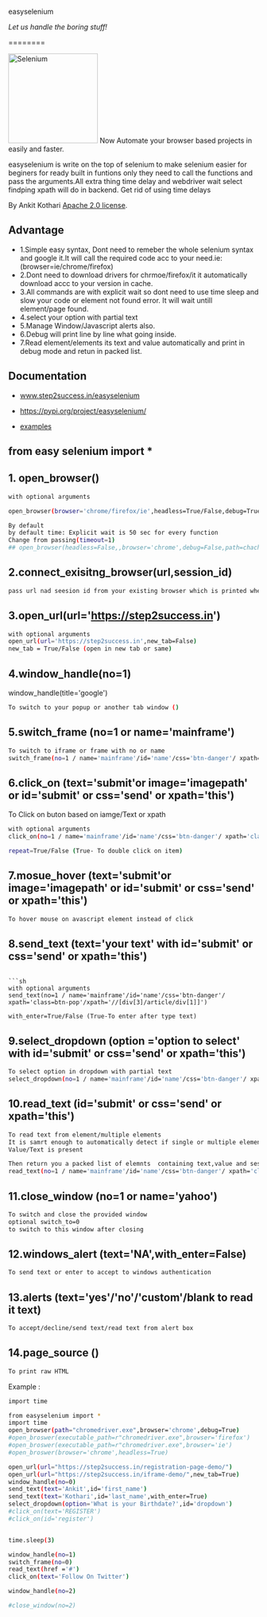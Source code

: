 easyselenium 

*Let us handle the boring stuff!*


========

<a href="https://selenium.dev"><img src="https://selenium.dev/images/selenium_logo_square_green.png" width="180" alt="Selenium"/></a>
Now Automate your browser based projects in easily and faster.

easyselenium is write on the top of selenium to make selenium easier for beginers for ready built in funtions only they need to call the functions and pass the arguments.All extra thing time delay and webdriver wait select findping xpath will do in backend.
Get rid of using time delays

By Ankit Kothari [Apache 2.0 license](https://github.com/SeleniumHQ/selenium/blob/master/LICENSE).


## Advantage

* 1.Simple easy syntax, Dont need to  remeber the whole selenium syntax and google it.It will call the required code acc to your need.ie: (browser=ie/chrome/firefox)
* 2.Dont need to download drivers for chrmoe/firefox/it it automatically download accc to your version in cache.
* 3.All commands are with explicit wait so dont need to use time sleep and slow your code or element not found error. It will wait untill element/page found.
* 4.select your option with partial text
* 5.Manage Window/Javascript alerts also.
* 6.Debug will print line by line what going inside.
* 7.Read element/elements its text and value automatically and print in debug mode and retun in packed list.


## Documentation
* www.step2success.in/easyselenium
* https://pypi.org/project/easyselenium/

* [examples](https://github.com/ankitk29kothari/Step2success/tree/master/Selenium-Web%20Automation/easy_selenium/Examples)

## from easy selenium import *


## 1. open_browser()
```sh
with optional arguments

open_browser(browser='chrome/firefox/ie',headless=True/False,debug=True/False)

By default
by default time: Explicit wait is 50 sec for every function
Change from passing(timeout=1)
## open_browser(headless=False,,browser='chrome',debug=False,path=chache memory to download drivers)
```



## 2.connect_exisitng_browser(url,session_id)
```sh
pass url nad seesion id from your existing browser which is printed when you call browser.
```



## 3.open_url(url='https://step2success.in')
```sh
with optional arguments
open_url(url='https://step2success.in',new_tab=False)
new_tab = True/False (open in new tab or same)

```


## 4.window_handle(no=1)
window_handle(title='google')
```sh
To switch to your popup or another tab window ()


```

## 5.switch_frame (no=1 or name='mainframe')
```sh
To switch to iframe or frame with no or name
switch_frame(no=1 / name='mainframe'/id='name'/css='btn-danger'/ xpath='class=btn-pop'/xpath='//[div[3]/article/div[1]]')
```


## 6.click_on (text='submit'or image='imagepath' or id='submit' or css='send' or xpath='this')
To Click on buton based on iamge/Text or xpath

```sh
with optional arguments
click_on(no=1 / name='mainframe'/id='name'/css='btn-danger'/ xpath='class=btn-pop'/xpath='//[div[3]/article/div[1]]')

repeat=True/False (True- To double click on item)
```


## 7.mosue_hover (text='submit'or image='imagepath' or id='submit' or css='send' or xpath='this')
```sh
To hover mouse on avascript element instead of click
```



## 8.send_text (text='your text' with  id='submit' or css='send' or xpath='this')
```shTo send text to block

```sh
with optional arguments
send_text(no=1 / name='mainframe'/id='name'/css='btn-danger'/ xpath='class=btn-pop'/xpath='//[div[3]/article/div[1]]')

with_enter=True/False (True-To enter after type text)
```

## 9.select_dropdown (option ='option to select' with  id='submit' or css='send' or xpath='this')
```sh
To select option in dropdown with partial text
select_dropdown(no=1 / name='mainframe'/id='name'/css='btn-danger'/ xpath='class=btn-pop'/xpath='//[div[3]/article/div[1]]')
```


## 10.read_text (id='submit' or css='send' or xpath='this')
```sh
To read text from element/multiple elements
It is samrt enough to automatically detect if single or multiple element is present
Value/Text is present

Then return you a packed list of elemnts  containing text,value and session_id
read_text(no=1 / name='mainframe'/id='name'/css='btn-danger'/ xpath='class=btn-pop'/xpath='//[div[3]/article/div[1]]')
```



## 11.close_window (no=1 or name='yahoo')
```sh
To switch and close the provided window
optional switch_to=0
to switch to this window after closing
```



## 12.windows_alert (text='NA',with_enter=False)
```sh
To send text or enter to accept to windows authentication
```


## 13.alerts (text='yes'/'no'/'custom'/blank to read it text)
```sh
To accept/decline/send text/read text from alert box
```


## 14.page_source ()
```sh
To print raw HTML
```



Example :

```sh
import time

from easyselenium import *
import time
open_browser(path="chromedriver.exe",browser='chrome',debug=True)
#open_broswer(executable_path=r"chromedriver.exe",browser='firefox')
#open_broswer(executable_path=r"chromedriver.exe",browser='ie')
#open_broswer(browser='chrome',headless=True)

open_url(url="https://step2success.in/registration-page-demo/")
open_url(url="https://step2success.in/iframe-demo/",new_tab=True)
window_handle(no=0)
send_text(text='Ankit',id='first_name')
send_text(text='Kothari',id='last_name',with_enter=True)
select_dropdown(option='What is your Birthdate?',id='dropdown')
#click_on(text='REGISTER')
#click_on(id='register')


time.sleep(3)

window_handle(no=1)
switch_frame(no=0)
read_text(href ='#')
click_on(text='Follow On Twitter')

window_handle(no=2)

#close_window(no=2)

```


